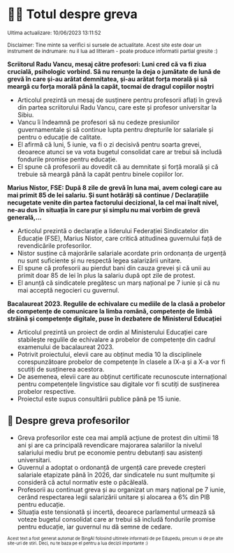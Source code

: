 # 👩‍🏫 Totul despre greva
<sub>Ultima actualizare: 10/06/2023 13:11:52</sub>

<sub>Disclaimer: Tine minte sa verifici si sursele de actualitate. Acest site este doar un instrument de indrumare: nu il lua ad litteram - poate produce informatii partial gresite :)</sub>

**Scriitorul Radu Vancu, mesaj către profesori: Luni cred că va fi ziua crucială, psihologic vorbind. Să nu renunțe la deja o jumătate de lună de grevă în care și-au arătat demnitatea, și-au arătat forța morală și să meargă cu forța morală până la capăt, tocmai de dragul copiilor noștri**
- Articolul prezintă un mesaj de susținere pentru profesorii aflați în grevă din partea scriitorului Radu Vancu, care este și profesor universitar la Sibiu.
- Vancu îi îndeamnă pe profesori să nu cedeze presiunilor guvernamentale și să continue lupta pentru drepturile lor salariale și pentru o educație de calitate.
- El afirmă că luni, 5 iunie, va fi o zi decisivă pentru soarta grevei, deoarece atunci se va vota bugetul consolidat care ar trebui să includă fondurile promise pentru educație.
- El spune că profesorii au dovedit că au demnitate și forță morală și că trebuie să meargă până la capăt pentru binele copiilor lor.

**Marius Nistor, FSE: După 8 zile de grevă în luna mai, avem colegi care au mai primit 85 de lei salariu. Și sunt hotărâți să continue / Declarațiile necugetate venite din partea factorului decizional, la cel mai înalt nivel, ne-au dus în situația în care pur și simplu nu mai vorbim de grevă generală,...**
- Articolul prezintă o declarație a liderului Federației Sindicatelor din Educație (FSE), Marius Nistor, care critică atitudinea guvernului față de revendicările profesorilor.
- Nistor susține că majorările salariale acordate prin ordonanța de urgență nu sunt suficiente și nu respectă legea salarizării unitare.
- El spune că profesorii au pierdut bani din cauza grevei și că unii au primit doar 85 de lei în plus la salariu după opt zile de protest.
- El anunță că sindicatele pregătesc un marș național pe 7 iunie și că nu mai acceptă negocieri cu guvernul.

**Bacalaureat 2023. Regulile de echivalare cu mediile de la clasă a probelor de competențe de comunicare la limba română, competențe de limbă străină și competențe digitale, puse în dezbatere de Ministerul Educației**
- Articolul prezintă un proiect de ordin al Ministerului Educației care stabilește regulile de echivalare a probelor de competențe din cadrul examenului de bacalaureat 2023.
- Potrivit proiectului, elevii care au obținut media 10 la disciplinele corespunzătoare probelor de competențe în clasele a IX-a și a X-a vor fi scutiți de susținerea acestora.
- De asemenea, elevii care au obținut certificate recunoscute internațional pentru competențele lingvistice sau digitale vor fi scutiți de susținerea probelor respective.
- Proiectul este supus consultării publice până pe 15 iunie.

## 🏫 Despre greva profesorilor
- Greva profesorilor este cea mai amplă acțiune de protest din ultimii 18 ani și are ca principală revendicare majorarea salariilor la nivelul salariului mediu brut pe economie pentru debutanți sau asistenți universitari.
- Guvernul a adoptat o ordonanță de urgență care prevede creșteri salariale etapizate până în 2026, dar sindicatele nu sunt mulțumite și consideră că actul normativ este o păcăleală.
- Profesorii au continuat greva și au organizat un marș național pe 7 iunie, cerând respectarea legii salarizării unitare și alocarea a 6% din PIB pentru educație.
- Situația este tensionată și incertă, deoarece parlamentul urmează să voteze bugetul consolidat care ar trebui să includă fondurile promise pentru educație, iar guvernul nu dă semne de cedare.


<sub><sub>Acest text a fost generat automat de BingAI folosind ultimele informatii de pe Edupedu, precum si de pe alte site-uri de stiri. Deci, nu te baza pe el pentru a lua decizii importante :)</sub></sub>
